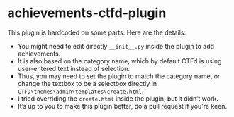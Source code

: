 # achievements-ctfd-plugin
This plugin is hardcoded on some parts. Here are the details:

- You might need to edit directly  `__init__.py` inside the plugin to add achievements.
- It is also based on the category name, which by default CTFd is using user-entered text instead of selection.
- Thus, you may need to set the plugin to match the category name, or change the textbox to be a selectbox directly in `CTFD\themes\admin\templates\create.html`.
- I tried overriding the `create.html` inside the plugin, but it didn’t work.
- It’s up to you to make this plugin better, do a pull request if you're keen.
